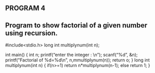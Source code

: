 ﻿






## PROGRAM 4
## Program to show factorial of a given number using recursion.



#include<stdio.h>
long int multiplynum(int n);

int main()
{
int n;
printf(“enter the integer : \n”);
scanf(“%d”, &n);
printf("Factorial of %d=%d\n”, n,mmultiplynum(n));
return o;
}
long int multiplynum(int n)
{
if(n>=1)
return n*multiplynum(n-1);
else
return 1;
}

